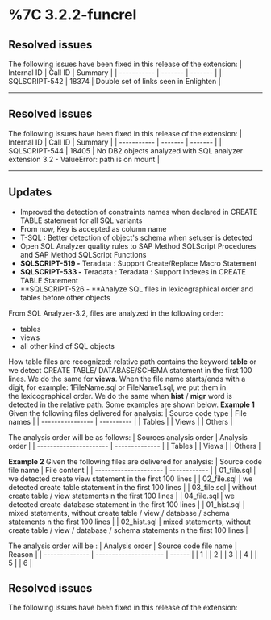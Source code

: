 # %7C 3.2.2-funcrel

## Resolved issues

The following issues have been fixed in this release of the extension:
| Internal ID | Call ID | Summary |
| ----------- | ------- | ------- |
| SQLSCRIPT-542 | 18374 | Double set of links seen in Enlighten |

---
## Resolved issues

The following issues have been fixed in this release of the extension:
| Internal ID | Call ID | Summary |
| ----------- | ------- | ------- |
| SQLSCRIPT-544 | 18405 | No DB2 objects analyzed with SQL analyzer extension 3.2 - ValueError: path is on mount |

---
## Updates

- Improved the detection of constraints names when declared in CREATE TABLE statement for all SQL variants
- From now, Key is accepted as column name
- T-SQL : Better detection of object's schema when setuser is detected
- Open SQL Analyzer quality rules to SAP Method SQLScript Procedures and SAP Method SQLScript Functions
- **SQLSCRIPT-519 -** Teradata : Support Create/Replace Macro Statement
- **SQLSCRIPT-533 -** Teradata : Teradata : Support Indexes in CREATE TABLE Statement
- **SQLSCRIPT-526 - **Analyze SQL files in lexicographical order and tables before other objects

From SQL Analyzer-3.2, files are analyzed in the following order:
- tables
- views
- all other kind of SQL objects

How table files are recognized: relative path contains the keyword **table** or we detect CREATE TABLE/ DATABASE/SCHEMA statement in the first 100 lines.
We do the same for **views**. When the file name starts/ends with a digit, for example: 1FileName.sql or FileName1.sql, we put them in the lexicographical order. We do the same when **hist** / **migr** word is detected in the relative path. Some examples are shown below.
**Example 1**
Given the following files delivered for analysis:
| Source code type | File names |
| ---------------- | ---------- |
| Tables |
| Views |
| Others |

The analysis order will be as follows:
| Sources analysis order | Analysis order |
| ---------------------- | -------------- |
| Tables |
| Views |
| Others |

**Example 2**
Given the following files are delivered for analysis:
| Source code file name | File content |
| --------------------- | ------------ |
| 01_file.sql | we detected create view statement in the first 100 lines |
| 02_file.sql | we detected create table statement in the first 100 lines |
| 03_file.sql | without create table / view statements n the first 100 lines |
| 04_file.sql | we detected create database statement in the first 100 lines |
| 01_hist.sql | mixed statements, without create table / view / database / schema statements n the first 100 lines |
| 02_hist.sql | mixed statements, without create table / view / database / schema statements n the first 100 lines |

The analysis order will be :
| Analysis order | Source code file name | Reason |
| -------------- | --------------------- | ------ |
| 1 |
| 2 |
| 3 |
| 4 |
| 5 |
| 6 |

## Resolved issues

The following issues have been fixed in this release of the extension:
